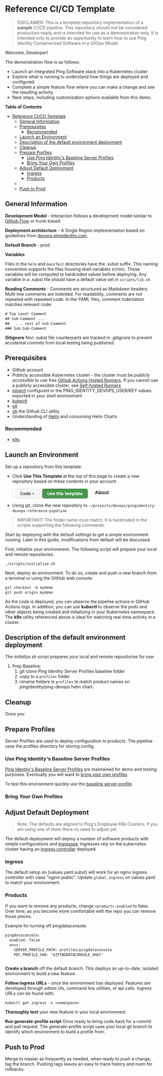 Reference CI/CD Template
===

> DISCLAIMER: This is a template repository implementation of a **sample** CI/CD pipeline. This repository should not be considered production-ready and is intended for use as a demonstration only. It is intended only to provide an opportunity to learn how to use Ping Identity Containerized Software in a GitOps Model.

Welcome, Developer!

The demonstration flow is as follows:

- Launch an integrated Ping Software stack into a Kubernetes cluster
- Explore what is running to understand how things are deployed and configured
- Complete a simple feature flow where you can make a change and see the resulting activity
- Next steps, including customization options available from this demo.

**Table of Contents**
- [Reference CI/CD Template](#reference-cicd-template)
  - [General Information](#general-information)
  - [Prerequisites](#prerequisites)
    - [Recommended](#recommended)
  - [Launch an Environment](#launch-an-environment)
  - [Description of the default environment deployment](#description-of-the-default-environment-deployment)
  - [Cleanup](#cleanup)
  - [Prepare Profiles](#prepare-profiles)
    - [Use Ping Identity's Baseline Server Profiles](#use-ping-identitys-baseline-server-profiles)
    - [Bring Your Own Profiles](#bring-your-own-profiles)
  - [Adjust Default Deployment](#adjust-default-deployment)
    - [Ingress](#ingress)
    - [Products](#products)
  - [](#)
  - [Push to Prod](#push-to-prod)

## General Information

**Development Model** - Interaction follows a development model similar to [Github Flow](https://docs.github.com/en/get-started/quickstart/github-flow) or trunk-based.

**Deployment architecture** - A Single Region implementation based on guidelines from [devops.pingidentity.com](devops.pingidentity.com).

**Default Branch** - prod

**Variables**

Files in the `helm` and `manifest` directories have the .subst suffix. This naming convention supports the files housing shell variables `${FOO}`. These variables will be computed to hardcoded values before deploying. Any variable in a .subst file should have a default value set in `scripts/lib.sh`

**Reading Comments** - Comments are structured as Markdown headers. Multi-line comments are indented. For readability, comments are not repeated with repeated code. In the YAML files, comment indentation matches relevant code:

```shell
# Top Level Comment
## Sub-Comment ...
##   ... rest of Sub-Comment
### Sub-Sub-Comment
```
**Gitignore**
Non .subst file counterparts are tracked in .gitignore to prevent accidental commits from local testing being published.

## Prerequisites

- Github account
- Publicly accessible Kubernetes cluster - the cluster must be _publicly accessible_ to use free [Github Actions Hosted Runners](https://docs.github.com/en/actions/using-github-hosted-runners/about-github-hosted-runners#about-github-hosted-runners). If you cannot use a publicly accessible cluster, see [Self-hosted Runners](https://docs.github.com/en/actions/hosting-your-own-runners/about-self-hosted-runners)
- [pingctl](https://devops.pingidentity.com/get-started/pingctlUtil/) configured or the PING_IDENTITY_DEVOPS_USER/KEY values exported in your shell environment
- [kubectl](https://kubernetes.io/docs/tasks/tools/)
- [git](https://git-scm.com/book/en/v2/Getting-Started-Installing-Git)
- [gh](https://cli.github.com/) the Github CLI utility
- Understanding of [Helm](https://helm.sh/docs/intro/quickstart/) and consuming Helm Charts
### Recommended
- [k9s](https://k9scli.io/)

## Launch an Environment
Set up a repository from this template:
- Click **Use This Template** at the top of this page to create a new repository based on these contents in your account.
![Use This Template button](./img/useThisTemplate.png "create repository from template")
- Using git, clone the new repository to `~/projects/devops/pingidentity-devops-reference-pipeline`
 > IMPORTANT! The folder name must match. It is hardcoded in the scripts supporting the following commands.

Start by deploying with the default settings to get a simple environment running. Later in this guide, modifications from default will be discussed.

First, initialize your environment.  The following script will prepare your local and remote repositories. 

```
./scripts/initialize.sh
```

Next, deploy an environment.  To do so, create and push a new branch from a terminal or using the GitHub web console:

```
git checkout -b mydemo
git push origin mydemo
```

As the code is deployed, you can observe the pipeline actions in GitHub Actions logs. In addition, you can use **kubectl** to observe the pods and other objects being created and initializing in your Kubernetes namespace.  The **k9s** utility referenced above is ideal for watching real-time activity in a cluster.

## Description of the default environment deployment

The _initialize.sh_ script prepares your local and remote repositories for use:
1. Prep Baseline:
   1. git clone Ping Identity Server Profiles baseline folder
   2. copy to a `profiles` folder
   3. rename folders in `profiles` to match product names on pingidentity/ping-devops helm chart. 

## Cleanup

Once you

## Prepare Profiles

Server Profiles are used to deploy configuration to products. The pipeline uses the profiles directory for storing config.

### Use Ping Identity's Baseline Server Profiles
<!-- TODO CLEAN THIS UP-->
[Ping Identity's Baseline Server Profiles](https://github.com/pingidentity/pingidentity-server-profiles/tree/master/baseline) are maintained for demo and testing purposes. Eventually you will want to [bring your own profiles](#bring-your-own-profiles)

To test this environment quickly use the [baseline server-profile](https://github.com/pingidentity/pingidentity-server-profiles/tree/master/baseline).


### Bring Your Own Profiles

<!-- TODO -->


## Adjust Default Deployment

> Note: The defaults are aligned to Ping's Employee K8s Clusters, if you are using one of them there no need to adjust yet. 


The default deployment will deploy a number of software products with simple configurations and [ingresses](https://kubernetes.io/docs/concepts/services-networking/ingress/). Ingresses rely on the kubernetes cluster having an [ingress controller](https://kubernetes.io/docs/concepts/services-networking/ingress-controllers/) deployed. 


### Ingress

The default setup on [values.yaml.subst] will work for an nginx ingress controller with class "nginx-public". Update `global.ingress` on values.yaml to match your environment.

### Products

If you want to remove any products, change `<product>.enabled` to false. Over time, as you become more comfortable with the repo you can remove those pieces. 

Example for turning off pingdataconsole:

```
pingdataconsole:
  enabled: false
  envs:
    SERVER_PROFILE_PATH: profiles/pingdataconsole
    PDC_PROFILE_SHA: "${PINGDATACONSOLE_SHA}"
```


## 
**Create a branch** off the default branch. This deploys an up-to-date, isolated environment to build a new feature. 

**Follow ingress URLs** - once the environment has deployed. Features are developed through admin UIs, command line utilities, or api calls. Ingress URLs can be found with: 

```
kubectl get ingress -n <namespace>
```

**Thoroughly test** your new feature in your local environment. 

**Run generate-profile script** Once ready to bring code back for a commit and pull request. The generate-profile script uses your local git branch to identify which environment to build a profile from.

## Push to Prod

Merge to master as frequently as needed, when ready to push a change, tag the branch. Pushing tags leaves an easy to trace history and room for rollbacks. 